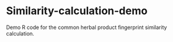 # Similarity-calculation-demo
Demo R code for the common herbal product fingerprint similarity calculation. 
